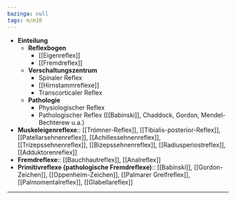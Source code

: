 ```yaml
---
bazinga: null
tags: m/m10
---
```

- **Einteilung**
	- **Reflexbogen**
		- [[Eigenreflex]]
		- [[Fremdreflex]]
	- **Verschaltungszentrum**
		- Spinaler Reflex
		- [[Hirnstammreflexe]]
		- Transcorticaler Reflex
	- **Pathologie**
		- Physiologischer Reflex
		- Pathologischer Reflex ([[Babinski]], Chaddock, Gordon, Mendel-Bechterew u.a.)
- **Muskeleigenreflexe**:: [[Trömner-Reflex]], [[Tibialis-posterior-Reflex]], [[Patellarsehnenreflex]], [[Achillessehnenreflex]], [[Trizepssehnenreflex]], [[Bizepssehnenreflex]], [[Radiusperiostreflex]], [[Adduktorenreflex]]
- **Fremdreflexe**:: [[Bauchhautreflex]], [[Analreflex]]
- **Primitivreflexe (pathologische Fremdreflexe)**:: [[Babinski]], [[Gordon-Zeichen]], [[Oppenheim-Zeichen]], [[Palmarer Greifreflex]], [[Palmomentalreflex]], [[Glabellareflex]]
---
